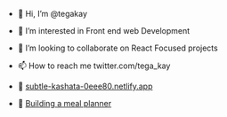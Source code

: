 - 👋 Hi, I’m @tegakay
- 👀 I’m interested in Front end web Development 

- 💞️ I’m looking to collaborate on React Focused projects
- 📫 How to reach me twitter.com/tega_kay
- 👀 [subtle-kashata-0eee80.netlify.app](https://subtle-kashata-0eee80.netlify.app/)
- 👀 [Building a meal planner](https://meal-plan-sigma.vercel.app/)

<!---
tegakay/tegakay is a ✨ special ✨ repository because its `README.md` (this file) appears on your GitHub profile.
You can click the Preview link to take a look at your changes.

--->
